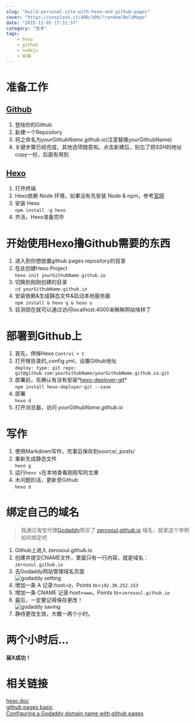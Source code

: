 ```yaml
---
slug: "build-personal-site-with-hexo-and-github-pages"
cover: "https://unsplash.it/400/300/?random?BoldMage"
date: "2015-11-05 17:31:37"
category: "技术"
tags:
    - hexo
    - github
    - nodejs
    - 前端
---
```

[](#准备工作 "准备工作")准备工作
====================

[](#Github "Github")[Github](http://github.com)
-----------------------------------------------

1.  登陆你的Github
2.  新建一个Repository
3.  将之命名为*yourGithubName.github.io*(注意替换yourGithubName)
4.  关键步骤已经完成，其他选项随意啦。点击新建后，别忘了把*SSH*的地址copy一份，后面有用到

[](#Hexo "Hexo")[Hexo](http://hexo.io)
--------------------------------------

1.  打开终端
2.  Hexo依赖 Node 环境，如果没有先安装 Node & npm，参考[官网](http://nodejs.org)
3.  安装 Hexo  
    `npm install -g hexo`
4.  齐活，Hexo准备完毕

[](#开始使用Hexo撸Github需要的东西 "开始使用Hexo撸Github需要的东西")开始使用Hexo撸Github需要的东西
====================================================================

1.  进入到你想放置github pages repository的目录
2.  在此创建Hexo Project  
    `hexo init yourGithubName.github.io`
3.  切换到刚刚创建的目录  
    `cd yourGithubName.github.io`
4.  安装依赖&生成静态文件&启动本地服务器  
    `npm install & hexo g & hexo s`
5.  目测现在就可以通过访问localhost:4000来瞅瞅网站啥样了

[](#部署到Github上 "部署到Github上")部署到Github上
======================================

1.  首先，停掉Hexo `Control + C`
2.  打开根目录的_config.yml，设置Github地址  
    `deploy: type: git repo: git@github.com:yourGithubName/yourGithubName.github.io.git`
3.  部署前，先确认有没有安装*[hexo-deployer-git](https://github.com/hexojs/hexo-deployer-git)*  
    `npm install hexo-deployer-git --save`
4.  部署  
    `hexo d`
5.  打开浏览器，访问 *yourGithubName.github.io*

[](#写作 "写作")写作
==============

1.  使用Markdown写作，完事后保存到source/_posts/
2.  重新生成静态文件  
    `hexo g`
3.  运行`hexo s`在本地查看刚刚写的文章
4.  木问题的话，更新至Github  
    `hexo d`

[](#绑定自己的域名 "绑定自己的域名")绑定自己的域名
=============================

> 我通过淘宝代理[Godaddy](https://www.godaddy.com/)购买了 [zerosoul.github.io](http://zerosou.us) 域名，就拿这个举例如何绑定吧

1.  Github上进入 zerosoul.github.io
2.  创建并提交CNAME文件，里面只有一行内容，就是域名：`zerosoul.github.io`
3.  去Godaddy网站管理域名页面  
    ![godaddy setting](godaddy_setting.jpg)
4.  增加一条 A 记录:host=`@`，Points to=`192.30.252.153`
5.  增加一条 CNAME 记录:host=`www`，Points to=`zerosoul.github.io`
6.  最后，一定要记得保存更改！  
    ![godaddy saving](godaddy_saving.jpg)
7.  静待更改生效，大概一两个小时。

[](#两个小时后… "两个小时后…")两个小时后…
==========================

**装X成功！**

[](#相关链接 "相关链接")相关链接
====================

[hexo doc](https://hexo.io/docs/)  
[github pages basic](https://help.github.com/categories/github-pages-basics/)  
[Configuring a Godaddy domain name with github pages](http://andrewsturges.com/blog/jekyll/tutorial/2014/11/06/github-and-godaddy.html)